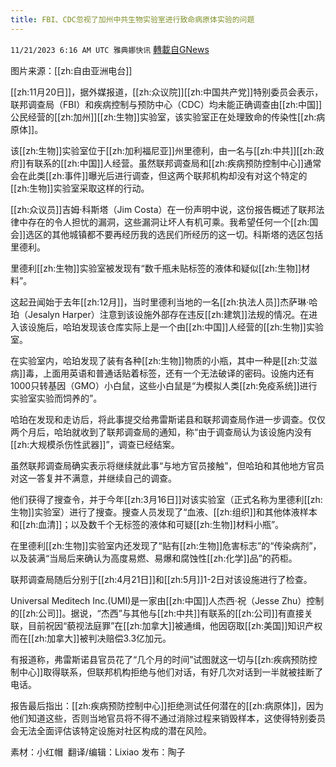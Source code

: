 ```yaml
---
title: FBI、CDC忽视了加州中共生物实验室进行致命病原体实验的问题
---
```

`11/21/2023 6:16 AM UTC 雅典娜快讯` [轉載自GNews](https://gnews.org/articles/1998747)

图片来源：[[zh:自由亚洲电台]]

[[zh:11月20日]]，据外媒报道，[[zh:众议院]][[zh:中国共产党]]特别委员会表示，联邦调查局（FBI）和疾病控制与预防中心（CDC）均未能正确调查由[[zh:中国]]公民经营的[[zh:加州]][[zh:生物]]实验室，该实验室正在处理致命的传染性[[zh:病原体]]。

该[[zh:生物]]实验室位于[[zh:加利福尼亚]]州里德利，由一名与[[zh:中共]][[zh:政府]]有联系的[[zh:中国]]人经营。虽然联邦调查局和[[zh:疾病预防控制中心]]通常会在此类[[zh:事件]]曝光后进行调查，但这两个联邦机构却没有对这个特定的[[zh:生物]]实验室采取这样的行动。

[[zh:众议员]]吉姆·科斯塔（Jim Costa）在一份声明中说，这份报告概述了联邦法律中存在的令人担忧的漏洞，这些漏洞让坏人有机可乘。我希望任何一个[[zh:国会]]选区的其他城镇都不要再经历我的选民们所经历的这一切。科斯塔的选区包括里德利。

里德利[[zh:生物]]实验室被发现有“数千瓶未贴标签的液体和疑似[[zh:生物]]材料”。

这起丑闻始于去年[[zh:12月]]，当时里德利当地的一名[[zh:执法人员]]杰萨琳·哈珀（Jesalyn Harper）注意到该设施外部存在违反[[zh:建筑]]法规的情况。在进入该设施后，哈珀发现该仓库实际上是一个由[[zh:中国]]人经营的[[zh:生物]]实验室。

在实验室内，哈珀发现了装有各种[[zh:生物]]物质的小瓶，其中一种是[[zh:艾滋病]]毒，上面用英语和普通话贴着标签，还有一个无法破译的密码。设施内还有1000只转基因（GMO）小白鼠，这些小白鼠是“为模拟人类[[zh:免疫系统]]进行实验室实验而饲养的”。

哈珀在发现和走访后，将此事提交给弗雷斯诺县和联邦调查局作进一步调查。仅仅两个月后，哈珀就收到了联邦调查局的通知，称“由于调查局认为该设施内没有[[zh:大规模杀伤性武器]]”，调查已经结案。

虽然联邦调查局确实表示将继续就此事“与地方官员接触”，但哈珀和其他地方官员对这一答复并不满意，并继续自己的调查。

他们获得了搜查令，并于今年[[zh:3月16日]]对该实验室（正式名称为里德利[[zh:生物]]实验室）进行了搜查。搜查人员发现了“血液、[[zh:组织]]和其他体液样本和[[zh:血清]]；以及数千个无标签的液体和可疑[[zh:生物]]材料小瓶”。

在里德利[[zh:生物]]实验室内还发现了“贴有[[zh:生物]]危害标志”的“传染病剂”，以及装满“当局后来确认为高度易燃、易爆和腐蚀性[[zh:化学]]品”的药柜。

联邦调查局随后分别于[[zh:4月21日]]和[[zh:5月]]1-2日对该设施进行了检查。

Universal Meditech Inc.(UMI)是一家由[[zh:中国]]人杰西·祝（Jesse Zhu）控制的[[zh:公司]]。据说，“杰西”与其他与[[zh:中共]]有联系的[[zh:公司]]有直接关联，目前祝因“藐视法庭罪”在[[zh:加拿大]]被通缉，他因窃取[[zh:美国]]知识产权而在[[zh:加拿大]]被判决赔偿3.3亿加元。

有报道称，弗雷斯诺县官员花了“几个月的时间”试图就这一切与[[zh:疾病预防控制中心]]取得联系，但联邦机构拒绝与他们对话，有好几次对话到一半就被挂断了电话。

报告最后指出：[[zh:疾病预防控制中心]]拒绝测试任何潜在的[[zh:病原体]]，因为他们知道这些，否则当地官员将不得不通过消除过程来销毁样本，这使得特别委员会无法全面评估该特定设施对社区构成的潜在风险。

       
素材：小红帽   翻译/编辑：Lixiao  发布：陶子




